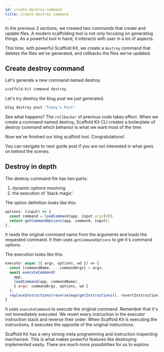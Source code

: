 ```yaml
---
id: create-destroy-command
title: Create destroy command
---
```


In the previous 2 sections, we created two commands that create and update
files. A modern scaffolding tool is not only focusing on generating things. As
a powerful tool in hand, it interacts with user in a lot of aspects.

This time, with powerful Scaffold Kit, we create a `destroy` command that
deletes the files we've generated, and rollbacks the files we've updated.

## Create destroy command

Let's generate a new command named destroy.

```bash
scaffold-kit command destroy
```

Let's try destroy the blog post we just generated.

```bash
blog destroy post "Today's Post"
```

See what happens? The `rollbacker` of previous code takes effect. When we create
a command named destroy, Scaffold Kit CLI creates a boilerplate of destroy
command which behavior is what we want most of the time.

Now we've finished our blog scaffold tool. Congratulations!

You can navigate to next guide post if you are not interested in what goes on
behind the scenes.

## Destroy in depth

The destroy command file has two parts:
1. dynamic options resolving
2. the execution of 'black magic'

The option definition looks like this:

```js
options: (input) => {
  const command = loadCommand(app, input.args[0]);
  return getCommandOptions(app, command, input);
},
```

It reads the original command name from the arguments and loads the requested
command. It then uses `getCommandOptions` to get it's command options.

The execution looks like this:

```js
execute: async ({ args, options, wd }) => {
  const [commandName, ...commandArgs] = args;
  await executeCommand(
    app,
    loadCommand(app, commandName),
    { args: commandArgs, options, wd }
  );
  replaceInstructions(reverse(map(getInstructions(), revertInstruction)));
}
```

It uses `executeCommand` to execute the original command. Remember that it's
not immediately executed. We revert every instruction in the executor
instruction stack and reverse their order. When Scaffold Kit is executing the
instructions, it executes the opposite of the original instructions.

Scaffold Kit has a very strong meta programming and instruction inspecting
mechanism. This is what makes powerful features like destroying implemented
easily. There are much more possibilities for us to explore.
